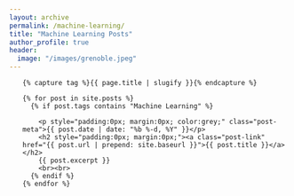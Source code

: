 ```yaml
---
layout: archive
permalink: /machine-learning/
title: "Machine Learning Posts"
author_profile: true
header:
  image: "/images/grenoble.jpeg"
---
```


<div>

  <ul class="post-list">

    {% capture tag %}{{ page.title | slugify }}{% endcapture %}

    {% for post in site.posts %}
      {% if post.tags contains "Machine Learning" %}

        <p style="padding:0px; margin:0px; color:grey;" class="post-meta">{{ post.date | date: "%b %-d, %Y" }}</p>
        <h2 style="padding:0px; margin:0px;"><a class="post-link" href="{{ post.url | prepend: site.baseurl }}">{{ post.title }}</a></h2>
        {{ post.excerpt }}
        <br><br>
      {% endif %}
    {% endfor %}

  </ul>

</div>

